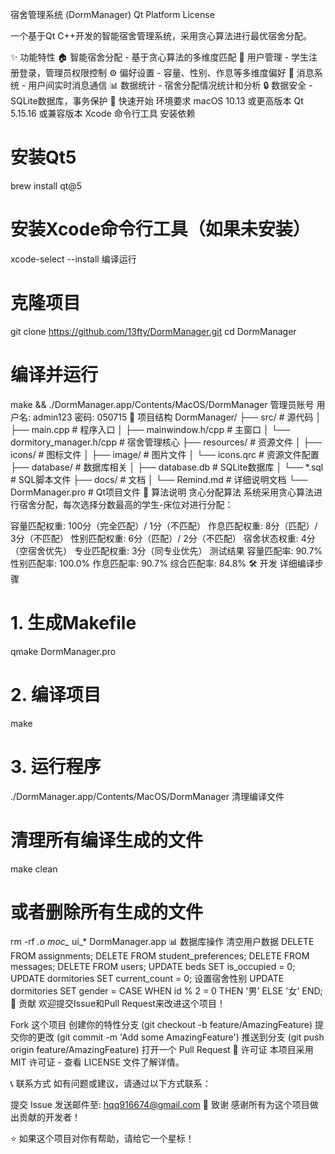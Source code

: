 宿舍管理系统 (DormManager)
Qt Platform License

一个基于Qt C++开发的智能宿舍管理系统，采用贪心算法进行最优宿舍分配。

✨ 功能特性
🏠 智能宿舍分配 - 基于贪心算法的多维度匹配
👥 用户管理 - 学生注册登录，管理员权限控制
⚙️ 偏好设置 - 容量、性别、作息等多维度偏好
💬 消息系统 - 用户间实时消息通信
📊 数据统计 - 宿舍分配情况统计和分析
🔒 数据安全 - SQLite数据库，事务保护
🚀 快速开始
环境要求
macOS 10.13 或更高版本
Qt 5.15.16 或兼容版本
Xcode 命令行工具
安装依赖
# 安装Qt5
brew install qt@5

# 安装Xcode命令行工具（如果未安装）
xcode-select --install
编译运行
# 克隆项目
git clone https://github.com/13fty/DormManager.git
cd DormManager

# 编译并运行
make && ./DormManager.app/Contents/MacOS/DormManager
管理员账号
用户名: admin123
密码: 050715
📁 项目结构
DormManager/
├── src/                    # 源代码
│   ├── main.cpp           # 程序入口
│   ├── mainwindow.h/cpp   # 主窗口
│   └── dormitory_manager.h/cpp  # 宿舍管理核心
├── resources/             # 资源文件
│   ├── icons/            # 图标文件
│   ├── image/            # 图片文件
│   └── icons.qrc         # 资源文件配置
├── database/             # 数据库相关
│   ├── database.db       # SQLite数据库
│   └── *.sql            # SQL脚本文件
├── docs/                 # 文档
│   └── Remind.md        # 详细说明文档
└── DormManager.pro      # Qt项目文件
🧠 算法说明
贪心分配算法
系统采用贪心算法进行宿舍分配，每次选择分数最高的学生-床位对进行分配：

容量匹配权重: 100分（完全匹配）/ 1分（不匹配）
作息匹配权重: 8分（匹配）/ 3分（不匹配）
性别匹配权重: 6分（匹配）/ 2分（不匹配）
宿舍状态权重: 4分（空宿舍优先）
专业匹配权重: 3分（同专业优先）
测试结果
容量匹配率: 90.7%
性别匹配率: 100.0%
作息匹配率: 90.7%
综合匹配率: 84.8%
🛠️ 开发
详细编译步骤
# 1. 生成Makefile
qmake DormManager.pro

# 2. 编译项目
make

# 3. 运行程序
./DormManager.app/Contents/MacOS/DormManager
清理编译文件
# 清理所有编译生成的文件
make clean

# 或者删除所有生成的文件
rm -rf *.o moc_* ui_* DormManager.app
📊 数据库操作
清空用户数据
DELETE FROM assignments;
DELETE FROM student_preferences;
DELETE FROM messages;
DELETE FROM users;
UPDATE beds SET is_occupied = 0;
UPDATE dormitories SET current_count = 0;
设置宿舍性别
UPDATE dormitories SET gender = CASE WHEN id % 2 = 0 THEN '男' ELSE '女' END;
🤝 贡献
欢迎提交Issue和Pull Request来改进这个项目！

Fork 这个项目
创建你的特性分支 (git checkout -b feature/AmazingFeature)
提交你的更改 (git commit -m 'Add some AmazingFeature')
推送到分支 (git push origin feature/AmazingFeature)
打开一个 Pull Request
📄 许可证
本项目采用 MIT 许可证 - 查看 LICENSE 文件了解详情。

📞 联系方式
如有问题或建议，请通过以下方式联系：

提交 Issue
发送邮件至: hqq916674@gmail.com
🙏 致谢
感谢所有为这个项目做出贡献的开发者！

⭐ 如果这个项目对你有帮助，请给它一个星标！
